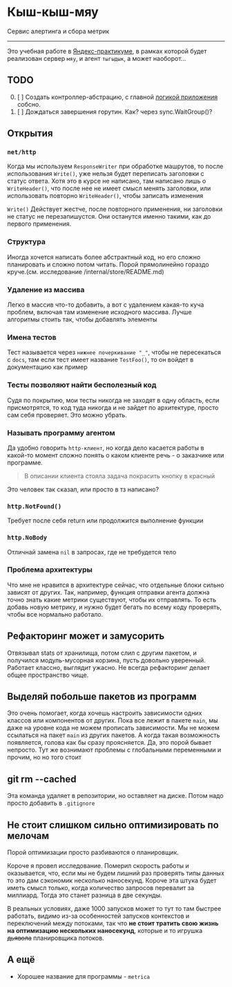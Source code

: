 # Кыш-кыш-мяу

Сервис алертинга и сбора метрик

----

Это учебная работе в [Яндекс-практикуме](https://practicum.yandex.ru), в рамках которой будет реализован сервер `мяу`, и агент `тыгыдык`, а может наоборот...

## TODO

0. [ ] Создать контроллер-абстрацию, с главной [логикой приложения](./internal/server/api/README.MD) собсно.
1. [ ] Дождаться завершения горутин. Как? через sync.WaitGroup()?

## Открытия

### `net/http`

Когда мы используем `ResponseWriter` при обработке машрутов, то после использования `Write()`, уже нельзя будет переписать заголовки с статус ответа. Хотя это в курсе не написано, там написано лишь о `WriteHeader()`, что после нее не имеет смысл менять заголовки, или использовать повторно `WriteHeader()`, чтобы записать изменения

`Write()` Действует жестче, после повторного применения, ни заголовки не статус не перезапишустся. Они останутся именно такими, как до первого применения. 

### Структура

Иногда хочется написать более абстрактный код, но его сложно планировать и сложно потом читать. Порой прямолинейно гораздо круче.(см. исследование /internal/store/README.md)

### Удаление из массива

Легко в массив что-то добавить, а вот с удалением какая-то куча проблем, включая там изменение исходного массива. Лучше алгоритмы стоить так, чтобы добавлять элементы

### Имена тестов

Тест называется через `нижнее почеркивание "_"`, чтобы не пересекаться с `docs`, там если тест имеет название `TestFoo()`, то он войдет в документацию как пример

### Тесты позволяют найти бесполезный код

Судя по покрытию, мои тесты никогда не заходят в одну область, если присмотрятся, то код туда никогда и не зайдет по архитектуре, просто сам себя проверяет. Это можно убрать. 

### Называть программу агентом

Да удобно говорить `http-клиент`, но когда дело касается работы в какой-то момент сложно понять о каком клиенте речь - о заказчике или программе.

> В описании клиента стояла задача покрасить кнопку в красный

Это человек так сказал, или просто в тз написано?

### `http.NotFound()`

Требует после себя return или продолжится выполнение функции

### `http.NoBody`

Отличнай замена `nil` в запросах, где не требудется тело

### Проблема архитектуры

Что мне не нравится в архитектуре сейчас, что отдельные блоки сильно зависят от других. Так, например, функция отправки агента должна точно знать какие метрики существуют, чтобы их отправлять. То есть добавь новую метрику, и нужно будет бегать по всему коду проверять, чтобы все нормально работало. 

## Рефакторинг может и замусорить

Отвязывал stats от хранилища, потом слил с другим пакетом, и получился модуль-мусорная корзина, пусть довольно уверенный. Работает классно, выглядит ужасно. Не всегда рефакторинг делает общее пространство чище.

## Выделяй побольше пакетов из программ

Это очень помогает, когда хочешь настроить зависимости одних классов или компонентов от других. Пока все лежит в пакете `main`, мы даже на уровне кода не можем прописать зависимости. Мы не можем ссылаться на пакет `main` из других пакетов. А когда такая возможность появляется, голова как бы сразу проясняется. Да, это порой бывает непросто. Тут же вознимают проблемы с глобальными переменными и прочим, но но того стоит

## git rm --cached

Эта команда удаляет в репозитории, но оставляет на диске. Потом надо просто добавить в `.gitignore`

## Не стоит слишком сильно оптимизировать по мелочам

Порой оптимизации просто разбиваются о планировщик.

Короче я провел исследование. Померил скорость работы и оказывается, что, если мы не будем лишний раз проверять типы данных то это дам сэкономик несколько наносекунд. Короче эта штука будет иметь смысл только, когда количество запросов перевалит за миллиард. Тогда это станет разница в две секунды. 

В реальных условиях, даже 1000 запусков может то тут то там быстрее работать, видимо из-за особенностей запусков контекстов и переключений между потоками, так что **не стоит тратить свою жизнь на оптимизацию нескольких наносекунд**, которые и то игрушка ~~дьявола~~ планировщика потоков.

## А ещё

+ Хорошее название для программы - `metrica`
